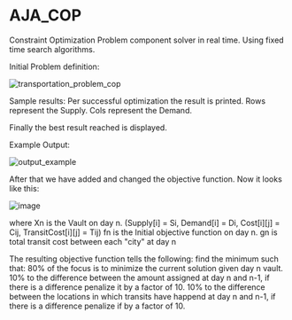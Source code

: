 # AJA_COP
Constraint Optimization Problem component solver in real time.
Using fixed time search algorithms.


Initial Problem definition:

![transportation_problem_cop](https://user-images.githubusercontent.com/30693936/183830109-65d73372-f38a-4d4b-8fe3-59edd6ce6abf.png)


Sample results:
  Per successful optimization the result is printed.
  Rows represent the Supply.
  Cols represent the Demand.
  
  Finally the best result reached is displayed.
  
Example Output:

![output_example](https://user-images.githubusercontent.com/30693936/183830588-a02fc7ae-06e2-4dd7-a4a0-78dc05395d3d.jpeg)


After that we have added and changed the objective function.
Now it looks like this:

![image](https://user-images.githubusercontent.com/30693936/183833056-ae03d820-e08a-43d3-b279-f4cdc35212af.png)

where Xn is the Vault on day n. (Supply[i] = Si, Demand[i] = Di, Cost[i][j] = Cij, TransitCost[i][j] = Tij)
      fn is the Initial objective function on day n.
      gn is total transit cost between each "city" at day n

The resulting objective function tells the following:
  find the minimum such that:
    80% of the focus is to minimize the current solution given day n vault.
    10% to the difference between the amount assigned at day n and n-1, if there is a difference penalize it by a factor of 10.
    10% to the difference between the locations in which transits have happend at day n and n-1, if there is a difference penalize if by a factor of 10.
    
    
